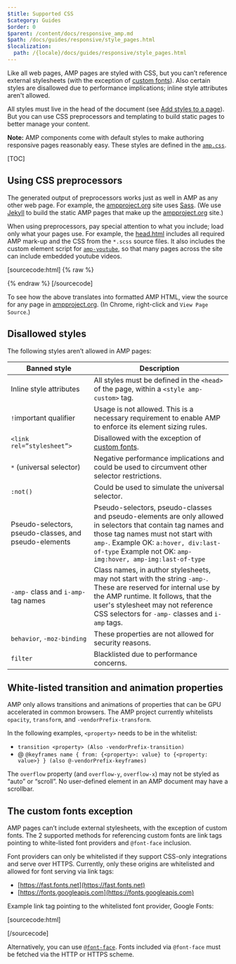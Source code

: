 ```yaml
---
$title: Supported CSS
$category: Guides
$order: 0
$parent: /content/docs/responsive_amp.md
$path: /docs/guides/responsive/style_pages.html
$localization:
  path: /{locale}/docs/guides/responsive/style_pages.html
---
```

Like all web pages, AMP pages are styled with CSS,
but you can’t reference external stylesheets
(with the exception of [custom fonts](#the-custom-fonts-exception)).
Also certain styles are disallowed due to performance implications;
inline style attributes aren't allowed.

All styles must live in the head of the document
(see [Add styles to a page](/docs/validate.html#add-styles-to-a-page)).
But you can use CSS preprocessors and templating to build static pages
to better manage your content.

**Note:**
AMP components come with default styles
to make authoring responsive pages reasonably easy.
These styles are defined in the
[`amp.css`](https://github.com/ampproject/amphtml/blob/master/css/amp.css).

[TOC]

## Using CSS preprocessors

The generated output of preprocessors works just as well in AMP as any other web page.
For example, the [ampproject.org](https://www.ampproject.org/) site uses
[Sass](http://sass-lang.com/).
(We use [Jekyll](https://jekyllrb.com/) to build the static AMP pages
that make up the [ampproject.org](https://www.ampproject.org/) site.)

When using preprocessors,
pay special attention to what you include; load only what your pages use.
For example, the
[head.html](https://github.com/ampproject/docs/blob/master/_includes/head.html)
includes all required AMP mark-up and the CSS from the `*.scss` source files.
It also includes the custom element script for
[`amp-youtube`](/docs/reference/extended/amp-youtube.html),
so that many pages across the site can include embedded youtube videos.

[sourcecode:html] {% raw %}
<head>
  <meta charset="utf-8">
  <title>{% if page.title %}{{ page.title }}{% else %}{{ site.title }}{% endif %}</title>
  <link rel="canonical" href="{{ page.url | replace:'index.html','' | prepend: site.baseurl | prepend: site.url }}">
  <meta name="viewport" content="width=device-width,minimum-scale=1,initial-scale=1">

  <meta property="og:description" content="{% if page.excerpt %}{{ page.excerpt | strip_html | strip_newlines | truncate: 160 }}{% else %}{{ site.description }}{% endif %}">
  <meta name="description" content="{% if page.excerpt %}{{ page.excerpt | strip_html | strip_newlines | truncate: 160 }}{% else %}{{ site.description }}{% endif %}">

  <style amp-boilerplate>body{-webkit-animation:-amp-start 8s steps(1,end) 0s 1 normal both;-moz-animation:-amp-start 8s steps(1,end) 0s 1 normal both;-ms-animation:-amp-start 8s steps(1,end) 0s 1 normal both;animation:-amp-start 8s steps(1,end) 0s 1 normal both}@-webkit-keyframes -amp-start{from{visibility:hidden}to{visibility:visible}}@-moz-keyframes -amp-start{from{visibility:hidden}to{visibility:visible}}@-ms-keyframes -amp-start{from{visibility:hidden}to{visibility:visible}}@-o-keyframes -amp-start{from{visibility:hidden}to{visibility:visible}}@keyframes -amp-start{from{visibility:hidden}to{visibility:visible}}</style><noscript><style amp-boilerplate>body{-webkit-animation:none;-moz-animation:none;-ms-animation:none;animation:none}</style></noscript>
  <script async src="https://cdn.ampproject.org/v0.js"></script>
 <script async custom-element="amp-youtube" src="https://cdn.ampproject.org/v0/amp-youtube-0.1.js"></script>
  <style amp-custom>{% capture include_to_sassify %}{% include amp-custom.scss %}{% endcapture %}
    {{ include_to_sassify | scssify }}    </style>
  <link rel="stylesheet" href="https://fonts.googleapis.com/css?family=Roboto:200,300,400,500,700">
</head>
{% endraw %} [/sourcecode]

To see how the above translates into formatted AMP HTML,
view the source for any page in [ampproject.org](https://www.ampproject.org/).
(In Chrome, right-click and `View Page Source`.)

## Disallowed styles

The following styles aren’t allowed in AMP pages:

<table>
  <thead>
    <tr>
      <th data-th="Banned style">Banned style</th>
      <th data-th="Description">Description</th>
    </tr>
  </thead>
  <tbody>
    <tr>
      <td data-th="Banned style">Inline style attributes</td>
      <td data-th="Description">All styles must be defined in the <code>&lt;head&gt;</code> of the page,
      	within a <code>&lt;style amp-custom&gt;</code> tag.</td>
    </tr>
    <tr>
      <td data-th="Banned style"><code>!</code>important qualifier </td>
      <td data-th="Description">Usage is not allowed.
      This is a necessary requirement to enable AMP to enforce its element sizing rules.</td>
    </tr>
    <tr>
      <td data-th="Banned style"><code>&lt;link rel=”stylesheet”&gt;</code></td>
      <td data-th="Description">Disallowed with the exception of <a href="#the-custom-fonts-exception">custom fonts</a>.</td>
    </tr>
    <tr>
      <td data-th="Banned style"><code>*</code> (universal selector)</td>
      <td data-th="Description">Negative performance implications and could be used
      to circumvent other selector restrictions.</td>
    </tr>
    <tr>
      <td data-th="Banned style"><code>:not()</code></td>
      <td data-th="Description">Could be used to simulate the universal selector.</td>
    </tr>
    <tr>
      <td data-th="Banned style">Pseudo-selectors, pseudo-classes, and pseudo-elements</td>
      <td data-th="Description">Pseudo-selectors, pseudo-classes and pseudo-elements are only allowed
      in selectors that contain tag names and those tag names must not start with <code>amp-</code>.
      Example OK: <code>a:hover, div:last-of-type</code>
      Example not OK: <code>amp-img:hover, amp-img:last-of-type</code></td>
    </tr>
    <tr>
      <td data-th="Banned style"><code>-amp-</code> class and <code>i-amp-</code> tag names</td>
      <td data-th="Description">Class names, in author stylesheets, may not start with the string <code>-amp-</code>. These are reserved for internal use by the AMP runtime. It follows, that the user's stylesheet may not reference CSS selectors for <code>-amp-</code> classes and <code>i-amp</code> tags.</td>
    </tr>
    <tr>
      <td data-th="Banned style"><code>behavior</code>, <code>-moz-binding</code></td>
      <td data-th="Description">These properties are not allowed
      for security reasons.</td>
    </tr>
    <tr>
      <td data-th="Banned style"><code>filter</code></td>
      <td data-th="Description">Blacklisted due to performance concerns.</td>
    </tr>
  </tbody>
</table>

## White-listed transition and animation properties

AMP only allows transitions and animations of properties
that can be GPU accelerated in common browsers.
The AMP project currently whitelists `opacity`, `transform`,
and `-vendorPrefix-transform`.

In the following examples, `<property>` needs to be in the whitelist:

* `transition <property> (Also -vendorPrefix-transition)`
* @ `@keyframes name { from: {<property>: value} to {<property: value>} } (also @-vendorPrefix-keyframes)`

The `overflow` property (and `overflow-y`, `overflow-x`)
may not be styled as “auto” or “scroll”.
No user-defined element in an AMP document may have a scrollbar.

## The custom fonts exception

AMP pages can’t include external stylesheets, with the exception of custom fonts.
The 2 supported methods for referencing custom fonts are
link tags pointing to white-listed font providers and `@font-face` inclusion.

Font providers can only be whitelisted
if they support CSS-only integrations and serve over HTTPS.
Currently, only these origins are whitelisted
and allowed for font serving via link tags:

* [https://fast.fonts.net](https://fast.fonts.net)
* [https://fonts.googleapis.com](https://fonts.googleapis.com)

Example link tag pointing to the whitelisted font provider, Google Fonts:

[sourcecode:html]
<link rel="stylesheet" href="https://fonts.googleapis.com/css?family=Tangerine">
[/sourcecode]

Alternatively, you can use [`@font-face`](https://developer.mozilla.org/en-US/docs/Web/CSS/@font-face).
Fonts included via `@font-face` must be fetched
via the HTTP or HTTPS scheme.
